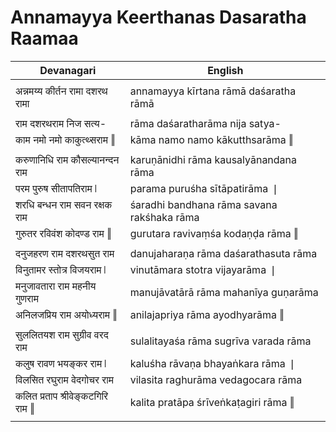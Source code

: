 # Annamayya Keerthanas Dasaratha Raamaa

| Devanagari | English |
| ------ | ------ |
|  |  |
| अन्नमय्य कीर्तन रामा दशरथ रामा   | annamayya kīrtana rāmā daśaratha rāmā   |
|  |  |
| राम दशरथराम निज सत्य-   | rāma daśaratharāma nija satya-   |
| काम नमो नमो काकुत्थ्सराम ‖   | kāma namo namo kākutthsarāma ‖   |
|  |  |
| करुणानिधि राम कौसल्यानन्दन राम   | karuṇānidhi rāma kausalyānandana rāma   |
| परम पुरुष सीतापतिराम ❘   | parama puruśha sītāpatirāma ❘   |
| शरधि बन्धन राम सवन रक्षक राम   | śaradhi bandhana rāma savana rakśhaka rāma   |
| गुरुतर रविवंश कोदण्ड राम ‖   | gurutara ravivaṃśa kodaṇḍa rāma ‖   |
|  |  |
| दनुजहरण राम दशरथसुत राम   | danujaharaṇa rāma daśarathasuta rāma   |
| विनुतामर स्तोत्र विजयराम ❘   | vinutāmara stotra vijayarāma ❘   |
| मनुजावतारा राम महनीय गुणराम   | manujāvatārā rāma mahanīya guṇarāma   |
| अनिलजप्रिय राम अयोध्यराम ‖   | anilajapriya rāma ayodhyarāma ‖   |
|  |  |
| सुललितयश राम सुग्रीव वरद राम   | sulalitayaśa rāma sugrīva varada rāma   |
| कलुष रावण भयङ्कर राम ❘   | kaluśha rāvaṇa bhayaṅkara rāma ❘   |
| विलसित रघुराम वेदगोचर राम   | vilasita raghurāma vedagocara rāma   |
| कलित प्रताप श्रीवेङ्कटगिरि राम ‖   | kalita pratāpa śrīveṅkaṭagiri rāma ‖   |
|  |  |
